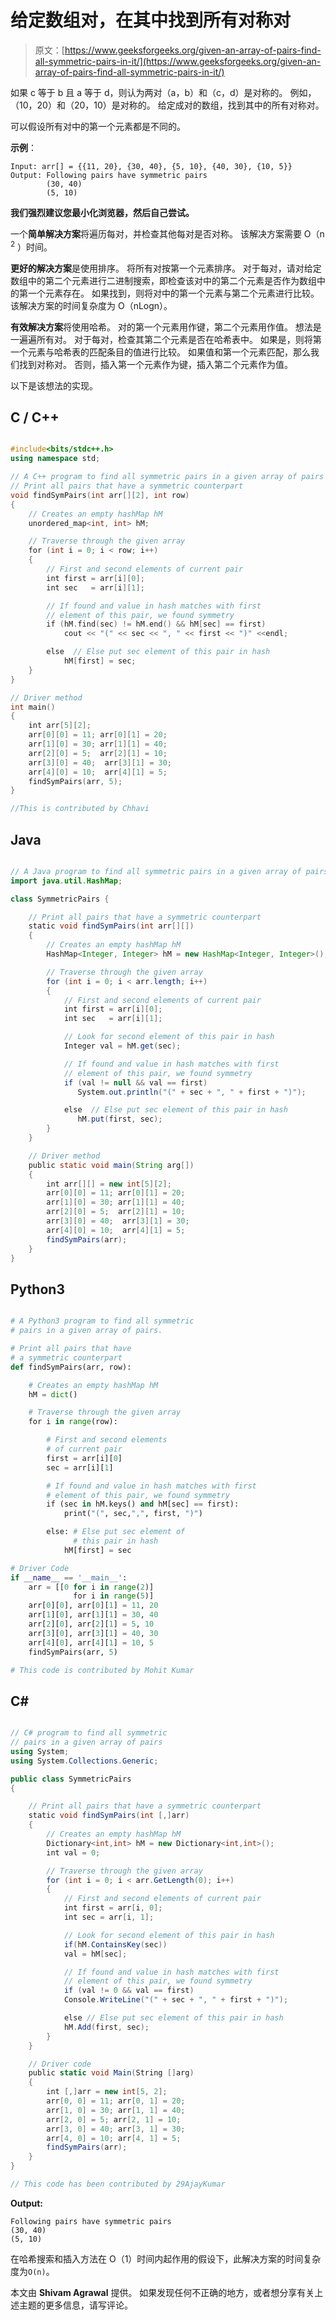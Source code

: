 # 给定数组对，在其中找到所有对称对

> 原文：[https://www.geeksforgeeks.org/given-an-array-of-pairs-find-all-symmetric-pairs-in-it/](https://www.geeksforgeeks.org/given-an-array-of-pairs-find-all-symmetric-pairs-in-it/)

如果 c 等于 b 且 a 等于 d，则认为两对（a，b）和（c，d）是对称的。 例如，（10，20）和（20，10）是对称的。 给定成对的数组，找到其中的所有对称对。

可以假设所有对中的第一个元素都是不同的。

**示例**：

```
Input: arr[] = {{11, 20}, {30, 40}, {5, 10}, {40, 30}, {10, 5}}
Output: Following pairs have symmetric pairs
        (30, 40)
        (5, 10)  

```

**我们强烈建议您最小化浏览器，然后自己尝试。**

一个**简单解决方案**将遍历每对，并检查其他每对是否对称。 该解决方案需要 O（n <sup>2</sup> ）时间。

**更好的解决方案**是使用排序。 将所有对按第一个元素排序。 对于每对，请对给定数组中的第二个元素进行二进制搜索，即检查该对中的第二个元素是否作为数组中的第一个元素存在。 如果找到，则将对中的第一个元素与第二个元素进行比较。 该解决方案的时间复杂度为 O（nLogn）。

**有效解决方案**将使用哈希。 对的第一个元素用作键，第二个元素用作值。 想法是一遍遍所有对。 对于每对，检查其第二个元素是否在哈希表中。 如果是，则将第一个元素与哈希表的匹配条目的值进行比较。 如果值和第一个元素匹配，那么我们找到对称对。 否则，插入第一个元素作为键，插入第二个元素作为值。

以下是该想法的实现。

## C / C++

```cpp

#include<bits/stdc++.h> 
using namespace std; 

// A C++ program to find all symmetric pairs in a given array of pairs 
// Print all pairs that have a symmetric counterpart 
void findSymPairs(int arr[][2], int row) 
{ 
    // Creates an empty hashMap hM 
    unordered_map<int, int> hM; 

    // Traverse through the given array 
    for (int i = 0; i < row; i++) 
    { 
        // First and second elements of current pair 
        int first = arr[i][0]; 
        int sec   = arr[i][1]; 

        // If found and value in hash matches with first 
        // element of this pair, we found symmetry 
        if (hM.find(sec) != hM.end() && hM[sec] == first) 
            cout << "(" << sec << ", " << first << ")" <<endl; 

        else  // Else put sec element of this pair in hash 
            hM[first] = sec; 
    } 
} 

// Driver method 
int main() 
{ 
    int arr[5][2]; 
    arr[0][0] = 11; arr[0][1] = 20; 
    arr[1][0] = 30; arr[1][1] = 40; 
    arr[2][0] = 5;  arr[2][1] = 10; 
    arr[3][0] = 40;  arr[3][1] = 30; 
    arr[4][0] = 10;  arr[4][1] = 5; 
    findSymPairs(arr, 5); 
} 

//This is contributed by Chhavi 

```

## Java

```java

// A Java program to find all symmetric pairs in a given array of pairs 
import java.util.HashMap; 

class SymmetricPairs { 

    // Print all pairs that have a symmetric counterpart 
    static void findSymPairs(int arr[][]) 
    { 
        // Creates an empty hashMap hM 
        HashMap<Integer, Integer> hM = new HashMap<Integer, Integer>(); 

        // Traverse through the given array 
        for (int i = 0; i < arr.length; i++) 
        { 
            // First and second elements of current pair 
            int first = arr[i][0]; 
            int sec   = arr[i][1]; 

            // Look for second element of this pair in hash 
            Integer val = hM.get(sec); 

            // If found and value in hash matches with first 
            // element of this pair, we found symmetry 
            if (val != null && val == first) 
               System.out.println("(" + sec + ", " + first + ")"); 

            else  // Else put sec element of this pair in hash 
               hM.put(first, sec); 
        } 
    } 

    // Driver method 
    public static void main(String arg[]) 
    { 
        int arr[][] = new int[5][2]; 
        arr[0][0] = 11; arr[0][1] = 20; 
        arr[1][0] = 30; arr[1][1] = 40; 
        arr[2][0] = 5;  arr[2][1] = 10; 
        arr[3][0] = 40;  arr[3][1] = 30; 
        arr[4][0] = 10;  arr[4][1] = 5; 
        findSymPairs(arr); 
    } 
} 

```

## Python3

```py

# A Python3 program to find all symmetric  
# pairs in a given array of pairs. 

# Print all pairs that have 
# a symmetric counterpart 
def findSymPairs(arr, row): 

    # Creates an empty hashMap hM 
    hM = dict() 

    # Traverse through the given array 
    for i in range(row): 

        # First and second elements  
        # of current pair 
        first = arr[i][0] 
        sec = arr[i][1] 

        # If found and value in hash matches with first 
        # element of this pair, we found symmetry 
        if (sec in hM.keys() and hM[sec] == first): 
            print("(", sec,",", first, ")") 

        else: # Else put sec element of 
              # this pair in hash 
            hM[first] = sec 

# Driver Code 
if __name__ == '__main__': 
    arr = [[0 for i in range(2)]  
              for i in range(5)] 
    arr[0][0], arr[0][1] = 11, 20
    arr[1][0], arr[1][1] = 30, 40
    arr[2][0], arr[2][1] = 5, 10
    arr[3][0], arr[3][1] = 40, 30
    arr[4][0], arr[4][1] = 10, 5
    findSymPairs(arr, 5) 

# This code is contributed by Mohit Kumar 

```

## C#

```cs

// C# program to find all symmetric  
// pairs in a given array of pairs  
using System; 
using System.Collections.Generic; 

public class SymmetricPairs  
{ 

    // Print all pairs that have a symmetric counterpart 
    static void findSymPairs(int [,]arr) 
    { 
        // Creates an empty hashMap hM 
        Dictionary<int,int> hM = new Dictionary<int,int>(); 
        int val = 0; 

        // Traverse through the given array 
        for (int i = 0; i < arr.GetLength(0); i++) 
        { 
            // First and second elements of current pair 
            int first = arr[i, 0]; 
            int sec = arr[i, 1]; 

            // Look for second element of this pair in hash 
            if(hM.ContainsKey(sec)) 
            val = hM[sec]; 

            // If found and value in hash matches with first 
            // element of this pair, we found symmetry 
            if (val != 0 && val == first) 
            Console.WriteLine("(" + sec + ", " + first + ")"); 

            else // Else put sec element of this pair in hash 
            hM.Add(first, sec); 
        } 
    } 

    // Driver code 
    public static void Main(String []arg) 
    { 
        int [,]arr = new int[5, 2]; 
        arr[0, 0] = 11; arr[0, 1] = 20; 
        arr[1, 0] = 30; arr[1, 1] = 40; 
        arr[2, 0] = 5; arr[2, 1] = 10; 
        arr[3, 0] = 40; arr[3, 1] = 30; 
        arr[4, 0] = 10; arr[4, 1] = 5; 
        findSymPairs(arr); 
    } 
} 

// This code has been contributed by 29AjayKumar 

```

**Output:**

```
Following pairs have symmetric pairs
(30, 40)
(5, 10)
```

在哈希搜索和插入方法在 O（1）时间内起作用的假设下，此解决方案的时间复杂度为`O(n)`。

本文由 **Shivam Agrawal** 提供。 如果发现任何不正确的地方，或者想分享有关上述主题的更多信息，请写评论。

